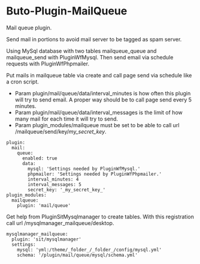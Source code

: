 # Buto-Plugin-MailQueue

Mail queue plugin.

Send mail in portions to avoid mail server to be tagged as spam server.

Using MySql database with two tables mailqueue_queue and mailqueue_send with PluginWfMysql. Then send email via schedule requests with PluginWfPhpmailer.  

Put mails in mailqueue table via create and call page send via schedule like a cron script.
- Param plugin/mail/queue/data/interval_minutes is how often this plugin will try to send email. A proper way should be to call page send every 5 minutes. 
- Param plugin/mail/queue/data/interval_messages is the limit of how many mail for each time it will try to send.
- Param plugin_modules/mailqueue must be set to be able to call url /mailqueue/send/key/_my_secret_key_.
```
plugin:
  mail:
    queue:
      enabled: true
      data:
        mysql: 'Settings needed by PluginWfMysql.'
        phpmailer: 'Settings needed by PluginWfPhpmailer.'
        interval_minutes: 4
        interval_messages: 5
        secret_key: '_my_secret_key_'
plugin_modules:
  mailqueue:
    plugin: 'mail/queue'
```

Get help from PluginSitMysqlmanager to create tables.
With this registration call url /mysqlmanager_mailqueue/desktop.
```
mysqlmanager_mailqueue:
  plugin: 'sit/mysqlmanager'
  settings:
    mysql: 'yml:/theme/_folder_/_folder_/config/mysql.yml'
    schema: '/plugin/mail/queue/mysql/schema.yml'
```

